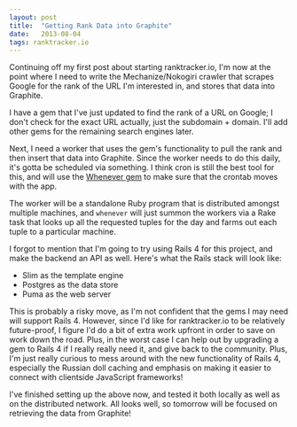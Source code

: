 ```yaml
---
layout: post
title:  "Getting Rank Data into Graphite"
date:   2013-08-04
tags: ranktracker.io
---
```


Continuing off my first post about starting ranktracker.io, I'm now at the point where I need to write the Mechanize/Nokogiri crawler that scrapes Google for the rank of the URL I'm interested in, and stores that data into Graphite.

I have a gem that I've just updated to find the rank of a URL on Google; I don't check for the exact URL actually, just the subdomain + domain. I'll add other gems for the remaining search engines later.

Next, I need a worker that uses the gem's functionality to pull the rank and then insert that data into Graphite. Since the worker needs to do this daily, it's gotta be scheduled via something. I think cron is still the best tool for this, and will use the [Whenever gem](https://github.com/javan/whenever) to make sure that the crontab moves with the app.

The worker will be a standalone Ruby program that is distributed amongst multiple machines, and `whenever` will just summon the workers via a Rake task that looks up all the requested tuples for the day and farms out each tuple to a particular machine.

I forgot to mention that I'm going to try using Rails 4 for this project, and make the backend an API as well. Here's what the Rails stack will look like:

* Slim as the template engine
* Postgres as the data store
* Puma as the web server

This is probably a risky move, as I'm not confident that the gems I may need will support Rails 4. However, since I'd like for ranktracker.io to be relatively future-proof, I figure I'd do a bit of extra work upfront in order to save on work down the road. Plus, in the worst case I can help out by upgrading a gem to Rails 4 if I really really need it, and give back to the community. Plus, I'm just really curious to mess around with the new functionality of Rails 4, especially the Russian doll caching and emphasis on making it easier to connect with clientside JavaScript frameworks!

I've finished setting up the above now, and tested it both locally as well as on the distributed network. All looks well, so tomorrow will be focused on retrieving the data from Graphite!
